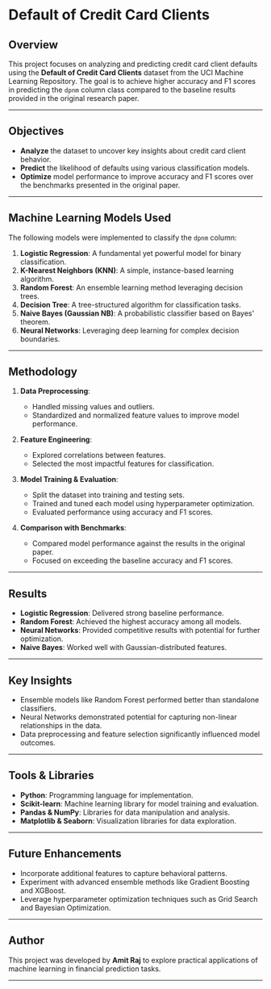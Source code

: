 # Default of Credit Card Clients

## Overview
This project focuses on analyzing and predicting credit card client defaults using the **Default of Credit Card Clients** dataset from the UCI Machine Learning Repository. The goal is to achieve higher accuracy and F1 scores in predicting the `dpnm` column class compared to the baseline results provided in the original research paper.

---

## Objectives
- **Analyze** the dataset to uncover key insights about credit card client behavior.
- **Predict** the likelihood of defaults using various classification models.
- **Optimize** model performance to improve accuracy and F1 scores over the benchmarks presented in the original paper.

---

## Machine Learning Models Used
The following models were implemented to classify the `dpnm` column:

1. **Logistic Regression**: A fundamental yet powerful model for binary classification.
2. **K-Nearest Neighbors (KNN)**: A simple, instance-based learning algorithm.
3. **Random Forest**: An ensemble learning method leveraging decision trees.
4. **Decision Tree**: A tree-structured algorithm for classification tasks.
5. **Naive Bayes (Gaussian NB)**: A probabilistic classifier based on Bayes' theorem.
6. **Neural Networks**: Leveraging deep learning for complex decision boundaries.

---

## Methodology
1. **Data Preprocessing**:
   - Handled missing values and outliers.
   - Standardized and normalized feature values to improve model performance.

2. **Feature Engineering**:
   - Explored correlations between features.
   - Selected the most impactful features for classification.

3. **Model Training & Evaluation**:
   - Split the dataset into training and testing sets.
   - Trained and tuned each model using hyperparameter optimization.
   - Evaluated performance using accuracy and F1 scores.

4. **Comparison with Benchmarks**:
   - Compared model performance against the results in the original paper.
   - Focused on exceeding the baseline accuracy and F1 scores.

---

## Results
- **Logistic Regression**: Delivered strong baseline performance.
- **Random Forest**: Achieved the highest accuracy among all models.
- **Neural Networks**: Provided competitive results with potential for further optimization.
- **Naive Bayes**: Worked well with Gaussian-distributed features.

---

## Key Insights
- Ensemble models like Random Forest performed better than standalone classifiers.
- Neural Networks demonstrated potential for capturing non-linear relationships in the data.
- Data preprocessing and feature selection significantly influenced model outcomes.

---

## Tools & Libraries
- **Python**: Programming language for implementation.
- **Scikit-learn**: Machine learning library for model training and evaluation.
- **Pandas & NumPy**: Libraries for data manipulation and analysis.
- **Matplotlib & Seaborn**: Visualization libraries for data exploration.

---

## Future Enhancements
- Incorporate additional features to capture behavioral patterns.
- Experiment with advanced ensemble methods like Gradient Boosting and XGBoost.
- Leverage hyperparameter optimization techniques such as Grid Search and Bayesian Optimization.

---

## Author
This project was developed by **Amit Raj** to explore practical applications of machine learning in financial prediction tasks.

---
